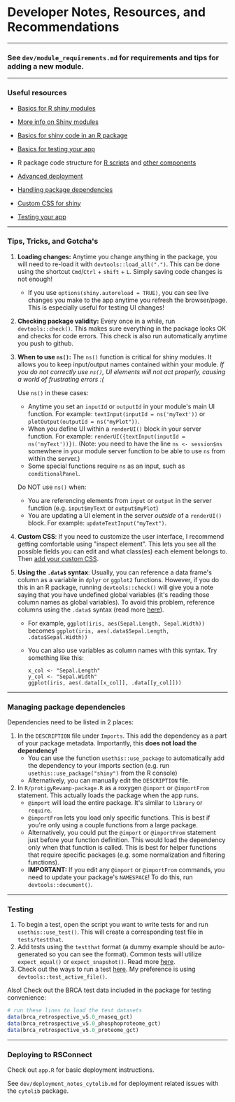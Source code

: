# Developer Notes, Resources, and Recommendations

------------------------------------------------------------------------

### See `dev/module_requirements.md` for requirements and tips for adding a new module.

------------------------------------------------------------------------

### Useful resources

-   [Basics for R shiny modules](https://shiny.posit.co/r/articles/improve/modules/)

-   [More info on Shiny modules](https://mastering-shiny.org/scaling-modules.html)

-   [Basics for shiny code in an R package](https://mastering-shiny.org/scaling-packaging.html)

-   [Basics for testing your app](https://mastering-shiny.org/scaling-testing.html)

-   R package code structure for [R scripts](https://r-pkgs.org/code.html) and [other components](https://r-pkgs.org/misc.html)

-   [Advanced deployment](https://engineering-shiny.org/deploy.html)

-   [Handling package dependencies](https://r-pkgs.org/dependencies-in-practice.html)

-   [Custom CSS for shiny](https://unleash-shiny.rinterface.com/beautify-css.html#beautify-css)

-   [Testing your app](https://mastering-shiny.org/scaling-testing.html)

------------------------------------------------------------------------

### Tips, Tricks, and Gotcha's

1.  **Loading changes:** Anytime you change anything in the package, you will need to re-load it with `devtools::load_all(".")`. This can be done using the shortcut `Cmd`/`Ctrl` + `shift` + `L`. Simply saving code changes is not enough!

    -   If you use `options(shiny.autoreload = TRUE)`, you can see live changes you make to the app anytime you refresh the browser/page. This is especially useful for testing UI changes!

2.  **Checking package validity:** Every once in a while, run `devtools::check()`. This makes sure everything in the package looks OK and checks for code errors. This check is also run automatically anytime you push to github.

3.  **When to use `ns()`:** The `ns()` function is critical for shiny modules. It allows you to keep input/output names contained within your module. *If you do not correctly use `ns()`, UI elements will not act properly, causing a world of frustrating errors :(*

    Use `ns()` in these cases:

    -   Anytime you set an `inputId` or `outputId` in your module's main UI function. For example: `textInput(inputId = ns('myText'))` or `plotOutput(outputId = ns("myPlot"))`.
    -   When you define UI within a `renderUI()` block in your server function. For example: `renderUI({textInput(inputId = ns('myText'))})`. (Note: you need to have the line `ns <- session$ns` somewhere in your module server function to be able to use `ns` from within the server.)
    -   Some special functions require `ns` as an input, such as `conditionalPanel`.

    Do NOT use `ns()` when:

    -   You are referencing elements from `input` or `output` in the server function (e.g. `input$myText` or `output$myPlot`)
    -   You are updating a UI element in the server *outside* of a `renderUI()` block. For example: `updateTextInput("myText")`.

4.  **Custom CSS**: If you need to customize the user interface, I recommend getting comfortable using "inspect element". This lets you see all the possible fields you can edit and what class(es) each element belongs to. Then [add your custom CSS](https://unleash-shiny.rinterface.com/beautify-css.html#beautify-css).

5.  **Using the `.data$` syntax**: Usually, you can reference a data frame's column as a variable in `dplyr` or `ggplot2` functions. However, if you do this in an R package, running `devtools::check()` will give you a note saying that you have undefined global variables (it's reading those column names as global variables). To avoid this problem, reference columns using the `.data$` syntax (read more [here](https://cran.r-project.org/web/packages/dplyr/vignettes/programming.html)).

    -   For example, `ggplot(iris, aes(Sepal.Length, Sepal.Width))` becomes `ggplot(iris, aes(.data$Sepal.Length, .data$Sepal.Width))`

    -   You can also use variables as column names with this syntax. Try something like this:

        ```         
        x_col <- "Sepal.Length"
        y_col <- "Sepal.Width"
        ggplot(iris, aes(.data[[x_col]], .data[[y_col]]))
        ```

------------------------------------------------------------------------

### Managing package dependencies

Dependencies need to be listed in 2 places:

1.  In the `DESCRIPTION` file under `Imports`. This add the dependency as a part of your package metadata. Importantly, this **does not load the dependency!**
    -   You can use the function `usethis::use_package` to automatically add the dependency to your imports section (e.g. run `usethis::use_package("shiny")` from the R console)
    -   Alternatively, you can manually edit the `DESCRIPTION` file.
2.  In `R/protigyRevamp-package.R` as a roxygen `@import` or `@importFrom` statement. This actually loads the package when the app runs.
    -   `@import` will load the entire package. It's similar to `library` or `require`.
    -   `@importFrom` lets you load only specific functions. This is best if you're only using a couple functions from a large package.
    -   Alternatively, you could put the `@import` or `@importFrom` statement just before your function definition. This would load the dependency only when that function is called. This is best for helper functions that require specific packages (e.g. some normalization and filtering functions).
    -   **IMPORTANT:** If you edit any `@import` or `@importFrom` commands, you need to update your package's `NAMESPACE`! To do this, run `devtools::document()`.

------------------------------------------------------------------------

### Testing

1.  To begin a test, open the script you want to write tests for and run `usethis::use_test()`. This will create a corresponding test file in `tests/testthat`.
2.  Add tests using the `testthat` format (a dummy example should be auto-generated so you can see the format). Common tests will utilize `expect_equal()` or `expect_snapshot()`. Read more [here](https://mastering-shiny.org/scaling-testing.html).
3.  Check out the ways to run a test [here](https://devtools.r-lib.org/reference/test.html). My preference is using `devtools::test_active_file()`.

Also! Check out the BRCA test data included in the package for testing convenience:

``` r
# run these lines to load the test datasets
data(brca_retrospective_v5.0_rnaseq_gct)
data(brca_retrospective_v5.0_phosphoproteome_gct)
data(brca_retrospective_v5.0_proteome_gct)
```

------------------------------------------------------------------------

### Deploying to RSConnect

Check out `app.R` for basic deployment instructions.

See `dev/deployment_notes_cytolib.md` for deployment related issues with the `cytolib` package.
